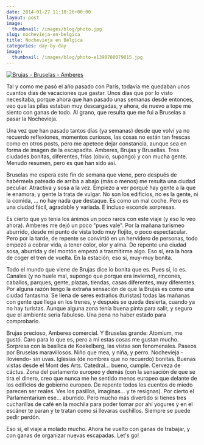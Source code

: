 ```yaml
---
date: 2014-01-27 11:18:26+00:00
layout: post
image:
  thumbnail: /images/blog/photo.jpg
slug: nochevieja-en-belgica
title: Nochevieja en Bélgica
categories: day-by-day
image:
  thumbnail: /images/blog/photo-e1390780079815.jpg
---
```


[![Brujas - Bruselas - Amberes](/images/photo-e1390780079815.jpg)](/images/blog/photo-e1390780079815.jpg)

Tal y como me pasó el año pasado con París, todavía me quedaban unos cuantos días de vacaciones que gastar. Unos días que por lo visto necesitaba, porque ahora que han pasado unas semanas desde entonces, veo que las pilas estaban muy descargadas, y ahora, de nuevo a tope me siento con ganas de todo. Al grano, que resulta que me fui a Bruselas a pasar la Nochevieja.

Una vez que han pasado tantos días (ya semanas) desde que volví ya no recuerdo reflexiones, momentos curiosos, las cosas no están tan frescas como en otros posts, pero me apetece dejar constancia, aunque sea en forma de imagen de la escapadita. Amberes, Brujas y Brusellas. Tres ciudades bonitas, diferentes, frías (obvio, supongo) y con mucha gente. Menudo resumen, pero es que han sido así.

Bruselas me espera este fin de semana que viene, pero después de habérmela pateado de arriba a abajo (más o menos) me resulta una ciudad peculiar. Atractiva y sosa a la vez. Empiezo a ver porqué hay gente a la que le enamora, y gente la trata de vulgar. No son los edificios, no es la gente, ni la comida, ... no hay nada que destaque. Es como un mal coche. Pero es una ciudad fácil, agradable y variada. E incluso esconde sorpresas.

Es cierto que yo tenía los ánimos un poco raros con este viaje (y eso lo veo ahora). Amberes me dejó un poco "pues vale". Por la mañana turismeo aburrido, desde mi punto de vista todo muy flojito, o poco espectacular. Pero por la tarde, de repente se convirtió en un hervidero de personas, todo empezó a cobrar vida, a tener color, olor y alma. De repente una ciudad sosa, aburrida y del montón empezó a trasmitirme algo. Eso sí, era la hora de coger el tren de vuelta. En la estación, eso sí, muy-muy bonita.

Todo el mundo que viene de Brujas dice lo bonita que es. Pues sí, lo es. Canales (y no huele mal, supongo que porque era invierno), rincones, caballos, parques, gente, plazas, tiendas, casas diferentes, muy diferentes. Por alguna razón tengo la extraña sensación de que la Brujas es como una ciudad fantasma. Se llena de seres extraños (turistas) todas las mañanas con gente que llega en los trenes, y después se queda desierta, cuando ya no hay turistas. Aunque alguna zona tenía buena pinta para salir, y seguro que el ambiente sería fabuloso. Una pena no haber estado para comprobarlo.

Brujas precioso, Amberes comercial. Y Bruselas grande: Atomium, me gustó. Caro para lo que es, pero a mí estas cosas me gustan mucho. Sorpresa con la basílica de Koekelberg, las vistas son fenomenales. Paseos por Bruselas maravillosos. Niño que mea, y niña, y perro. Nochevieja -lloviendo- sin uvas. Iglesias (de nombres que no recuerdo) bonitas. Buenas vistas desde el Mont des Arts. Catedral... bueno, cumple. Cerveza de cáctus. Zona del parlamento europeo y demás (con la sensación de que se tira el dinero, creo que nunca me he sentido menos europeo que delante de los edificios de gobierno europeo. De repente todos los cuentos de miedo parecen ser reales. Ves los pasillos, imaginas... y te resignas). Por cierto el Parlamentarium ese... aburrido. Pero mucho más divertido si tienes tres cucharillas de café en la mochila para poder tomar por ahí yogures y en el escáner te paran y te tratan como si llevaras cuchillos. Siempre se puede pedir perdón.

Eso sí, el viaje a molado mucho. Ahora he vuelto con ganas de trabajar, y con ganas de organizar nuevas escapadas. Let's go!
